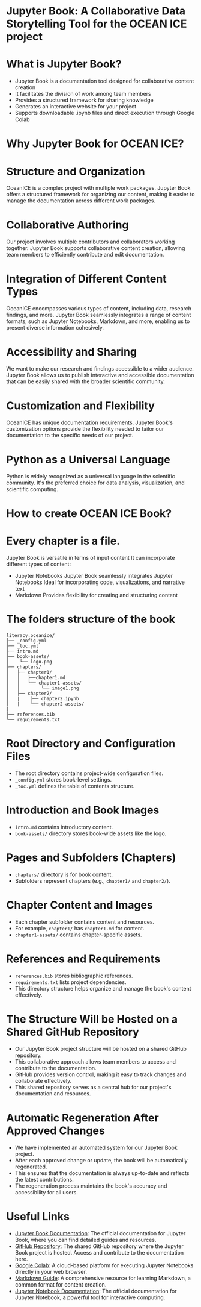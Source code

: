 # Jupyter Book: A Collaborative Data Storytelling Tool for the OCEAN ICE project

# What is Jupyter Book?
- Jupyter Book is a documentation tool designed for collaborative content creation
- It facilitates the division of work among team members
- Provides a structured framework for sharing knowledge
- Generates an interactive website for your project
- Supports downloadable .ipynb files and direct execution through Google Colab

# Why Jupyter Book for OCEAN ICE?

# Structure and Organization
OceanICE is a complex project with multiple work packages. 
Jupyter Book offers a structured framework for organizing our content, making it easier to manage the documentation across different work packages.

# Collaborative Authoring
Our project involves multiple contributors and collaborators working together. 
Jupyter Book supports collaborative content creation, allowing team members to efficiently contribute and edit documentation.

# Integration of Different Content Types
OceanICE encompasses various types of content, including data, research findings, and more. Jupyter Book seamlessly integrates a range of content formats, such as Jupyter Notebooks, Markdown, and more, enabling us to present diverse information cohesively.

# Accessibility and Sharing
We want to make our research and findings accessible to a wider audience. Jupyter Book allows us to publish interactive and accessible documentation that can be easily shared with the broader scientific community.

# Customization and Flexibility
OceanICE has unique documentation requirements. Jupyter Book's customization options provide the flexibility needed to tailor our documentation to the specific needs of our project.

# Python as a Universal Language
Python is widely recognized as a universal language in the scientific community. 
It's the preferred choice for data analysis, visualization, and scientific computing.

# How to create OCEAN ICE Book?

# Every chapter is a file.
Jupyter Book is versatile in terms of input content
It can incorporate different types of content:
- Jupyter Notebooks	
	Jupyter Book seamlessly integrates Jupyter Notebooks
	Ideal for incorporating code, visualizations, and narrative text
- Markdown
	Provides flexibility for creating and structuring content

# The folders structure of the book
```
literacy.oceanice/
├── _config.yml
├── _toc.yml
├── intro.md
├── book-assets/
│    └── logo.png
├── chapters/
│   ├── chapter1/
│   │ 	├──chapter1.md
│   │ 	└── chapter1-assets/
│   │  	     └── image1.png
│   ├── chapter2/
│   |    ├── chapter2.ipynb
│   |    └── chapter2-assets/
|
├── references.bib
└── requirements.txt
```

# Root Directory and Configuration Files

- The root directory contains project-wide configuration files.
- `_config.yml` stores book-level settings.
- `_toc.yml` defines the table of contents structure.

# Introduction and Book Images

- `intro.md` contains introductory content.
- `book-assets/` directory stores book-wide assets like the logo.

# Pages and Subfolders (Chapters)

- `chapters/` directory is for book content.
- Subfolders represent chapters (e.g., `chapter1/` and `chapter2/`).

# Chapter Content and Images

- Each chapter subfolder contains content and resources.
- For example, `chapter1/` has `chapter1.md` for content.
- `chapter1-assets/` contains chapter-specific assets.

# References and Requirements

- `references.bib` stores bibliographic references.
- `requirements.txt` lists project dependencies.
- This directory structure helps organize and manage the book's content effectively.

# The Structure Will be Hosted on a Shared GitHub Repository

- Our Jupyter Book project structure will be hosted on a shared GitHub repository.
- This collaborative approach allows team members to access and contribute to the documentation.
- GitHub provides version control, making it easy to track changes and collaborate effectively.
- This shared repository serves as a central hub for our project's documentation and resources.

# Automatic Regeneration After Approved Changes

- We have implemented an automated system for our Jupyter Book project.
- After each approved change or update, the book will be automatically regenerated.
- This ensures that the documentation is always up-to-date and reflects the latest contributions.
- The regeneration process maintains the book's accuracy and accessibility for all users.

# Useful Links

- [Jupyter Book Documentation](https://jupyterbook.org/): The official documentation for Jupyter Book, where you can find detailed guides and resources.
- [GitHub Repository](https://github.com/s4oceanice/): The shared GitHub repository where the Jupyter Book project is hosted. Access and contribute to the documentation here.
- [Google Colab](https://colab.research.google.com/): A cloud-based platform for executing Jupyter Notebooks directly in your web browser.
- [Markdown Guide](https://www.markdownguide.org/): A comprehensive resource for learning Markdown, a common format for content creation.
- [Jupyter Notebook Documentation](https://jupyter-notebook.readthedocs.io/en/stable/): The official documentation for Jupyter Notebook, a powerful tool for interactive computing.


